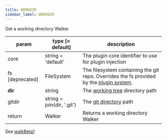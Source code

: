```yaml
---
title: WORKDIR
sidebar_label: WORKDIR
---
```


Get a working directory Walker

| param           | type [= default]           | description                                                                                               |
| --------------- | -------------------------- | --------------------------------------------------------------------------------------------------------- |
| core            | string = 'default'         | The plugin core identifier to use for plugin injection                                                    |
| fs [deprecated] | FileSystem                 | The filesystem containing the git repo. Overrides the fs provided by the [plugin system](./plugin_fs.md). |
| **dir**         | string                     | The [working tree](dir-vs-gitdir.md) directory path                                                       |
| gitdir          | string = join(dir, '.git') | The [git directory](dir-vs-gitdir.md) path                                                                |
| return          | Walker                     | Returns a working directory Walker                                                                        |

See [walkBeta1](./walkBeta1.md)

<script>
(function rewriteEditLink() {
  const el = document.querySelector('a.edit-page-link.button');
  if (el) {
    el.href = 'https://github.com/isomorphic-git/isomorphic-git/edit/master/src/commands/WORKDIR.js';
  }
})();
</script>